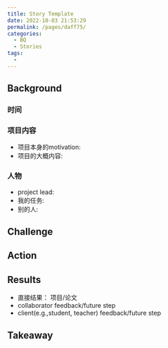 ```yaml
---
title: Story Template
date: 2022-10-03 21:53:29
permalink: /pages/daff75/
categories:
  - BQ
  - Stories
tags:
  - 
---
```

## Background

### 时间

### 项目内容
- 项目本身的motivation:
- 项目的大概内容:

### 人物
- project lead:
- 我的任务:
- 别的人:

## Challenge

## Action

## Results
- 直接结果： 项目/论文
- collaborator feedback/future step
- client(e.g.,student, teacher) feedback/future step

## Takeaway

